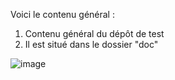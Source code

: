 Voici le contenu général :
1. Contenu général du dépôt de test
2. Il est situé dans le dossier "doc"

![image](docs/translated_images/korean..French.bff31fdda211217ae28fe68781a29531751daa02c79d56952ab78fbc305ee927.png)
